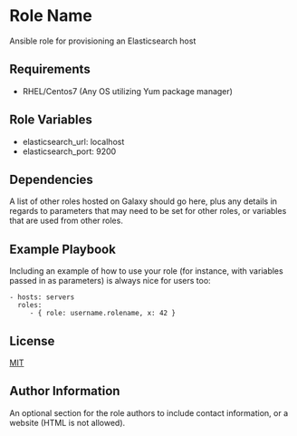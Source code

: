 Role Name
=========

Ansible role for provisioning an Elasticsearch host

Requirements
------------

* RHEL/Centos7 (Any OS utilizing Yum package manager)

Role Variables
--------------

* elasticsearch_url: localhost
* elasticsearch_port: 9200

Dependencies
------------

A list of other roles hosted on Galaxy should go here, plus any details in regards to parameters that may need to be set for other roles, or variables that are used from other roles.

Example Playbook
----------------

Including an example of how to use your role (for instance, with variables passed in as parameters) is always nice for users too:

    - hosts: servers
      roles:
         - { role: username.rolename, x: 42 }

License
-------

[MIT](https://github.com/OULibraries/ansible-role-elk/blob/master/LICENSE)

Author Information
------------------

An optional section for the role authors to include contact information, or a website (HTML is not allowed).
